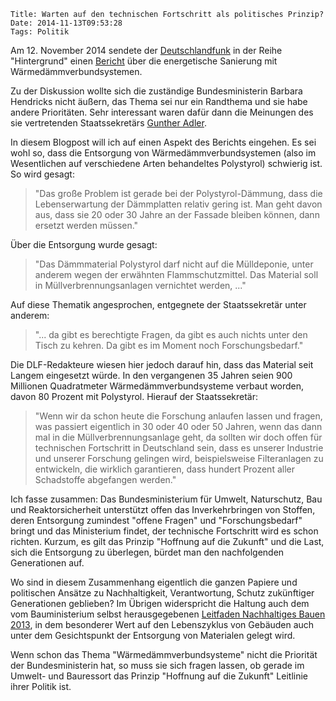 	Title: Warten auf den technischen Fortschritt als politisches Prinzip?
	Date: 2014-11-13T09:53:28
	Tags: Politik

Am 12. November 2014 sendete der
[Deutschlandfunk](http://www.deutschlandfunk.de) in der Reihe
"Hintergrund" einen
[Bericht](http://www.deutschlandfunk.de/energetische-sanierung-widerstand-gegen-das-daemmen-waechst.724.de.html?dram:article_id=303005)
über die energetische Sanierung mit Wärmedämmverbundsystemen.

Zu der Diskussion wollte sich die zuständige Bundesministerin Barbara
Hendricks nicht äußern, das Thema sei nur ein Randthema und sie habe
andere Prioritäten. Sehr interessant waren dafür dann die Meinungen des
sie vertretenden Staatssekretärs [Gunther Adler](http://www.bmub.bund.de/bmub/leitung-des-hauses/lebenslauf-von-herrn-gunther-adler/).

In diesem Blogpost will ich auf einen Aspekt des Berichts eingehen. Es
sei wohl so, dass die Entsorgung von Wärmedämmverbundsystemen (also im
Wesentlichen auf verschiedene Arten behandeltes Polystyrol) schwierig
ist. So wird gesagt:

> "Das große Problem ist gerade bei der Polystyrol-Dämmung, dass die
> Lebenserwartung der Dämmplatten relativ gering ist. Man geht davon
> aus, dass sie 20 oder 30 Jahre an der Fassade bleiben können, dann
> ersetzt werden müssen."

Über die Entsorgung wurde gesagt:

> "Das Dämmmaterial Polystyrol darf nicht auf die Mülldeponie, unter
> anderem wegen der erwähnten Flammschutzmittel. Das Material soll in
> Müllverbrennungsanlagen vernichtet werden, ..."

Auf diese Thematik angesprochen, entgegnete der Staatssekretär unter
anderem:

> "... da gibt es berechtigte Fragen, da gibt es auch nichts unter den
> Tisch zu kehren. Da gibt es im Moment noch Forschungsbedarf."

Die DLF-Redakteure wiesen hier jedoch darauf hin, dass das Material
seit Langem eingesetzt würde. In den vergangenen 35 Jahren seien 900
Millionen Quadratmeter Wärmedämmverbundsysteme verbaut worden, davon
80 Prozent mit Polystyrol. Hierauf der Staatssekretär:

> "Wenn wir da schon heute die Forschung anlaufen lassen und fragen,
> was passiert eigentlich in 30 oder 40 oder 50 Jahren, wenn das dann
> mal in die Müllverbrennungsanlage geht, da sollten wir doch offen
> für technischen Fortschritt in Deutschland sein, dass es unserer
> Industrie und unserer Forschung gelingen wird, beispielsweise
> Filteranlagen zu entwickeln, die wirklich garantieren, dass hundert
> Prozent aller Schadstoffe abgefangen werden."

Ich fasse zusammen: Das Bundesministerium für Umwelt, Naturschutz, Bau
und Reaktorsicherheit unterstützt offen das Inverkehrbringen von
Stoffen, deren Entsorgung zumindest "offene Fragen" und
"Forschungsbedarf" bringt und das Ministerium findet, der technische
Fortschritt wird es schon richten. Kurzum, es gilt das Prinzip
"Hoffnung auf die Zukunft" und die Last, sich die Entsorgung zu
überlegen, bürdet man den nachfolgenden Generationen auf.

Wo sind in diesem Zusammenhang eigentlich die ganzen Papiere und
politischen Ansätze zu Nachhaltigkeit, Verantwortung, Schutz
zukünftiger Generationen geblieben? Im Übrigen widerspricht die
Haltung auch dem vom Bauministerium selbst herausgegebenen
[Leitfaden Nachhaltiges Bauen 2013](http://www.nachhaltigesbauen.de/leitfaeden-und-arbeitshilfen-veroeffentlichungen/leitfaden-nachhaltiges-bauen-2013.html),
in dem besonderer Wert auf den Lebenszyklus von Gebäuden auch unter
dem Gesichtspunkt der Entsorgung von Materialen gelegt wird.

Wenn schon das Thema "Wärmedämmverbundsysteme" nicht die Priorität der
Bundesministerin hat, so muss sie sich fragen lassen, ob gerade im
Umwelt- und Bauressort das Prinzip "Hoffnung auf die Zukunft"
Leitlinie ihrer Politik ist.



